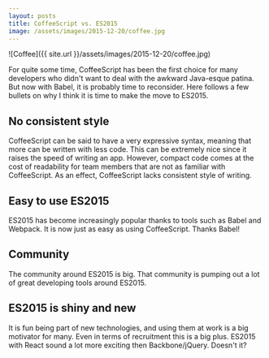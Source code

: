 ```yaml
---
layout: posts
title: CoffeeScript vs. ES2015
image: /assets/images/2015-12-20/coffee.jpg
---
```


![Coffee]({{ site.url }}/assets/images/2015-12-20/coffee.jpg)

For quite some time, CoffeeScript has been the first choice for many developers who didn't want to deal with the awkward Java-esque patina. But now with Babel, it is probably time to reconsider. Here follows a few bullets on why I think it is time to make the move to ES2015.

<!--more-->

## No consistent style
CoffeeScript can be said to have a very expressive syntax, meaning that more can be written with less code. This can be extremely nice since it raises the speed of writing an app. However, compact code comes at the cost of readability for team members that are not as familiar with CoffeeScript. As an effect, CoffeeScript lacks consistent style of writing.

## Easy to use ES2015
ES2015 has become increasingly popular thanks to tools such as Babel and Webpack. It is now just as easy as using CoffeeScript. Thanks Babel!

## Community
The community around ES2015 is big. That community is pumping out a lot of great developing tools around ES2015.

## ES2015 is shiny and new
It is fun being part of new technologies, and using them at work is a big motivator for many. Even in terms of recruitment this is a big plus. ES2015 with React sound a lot more exciting then Backbone/jQuery. Doesn't it?
